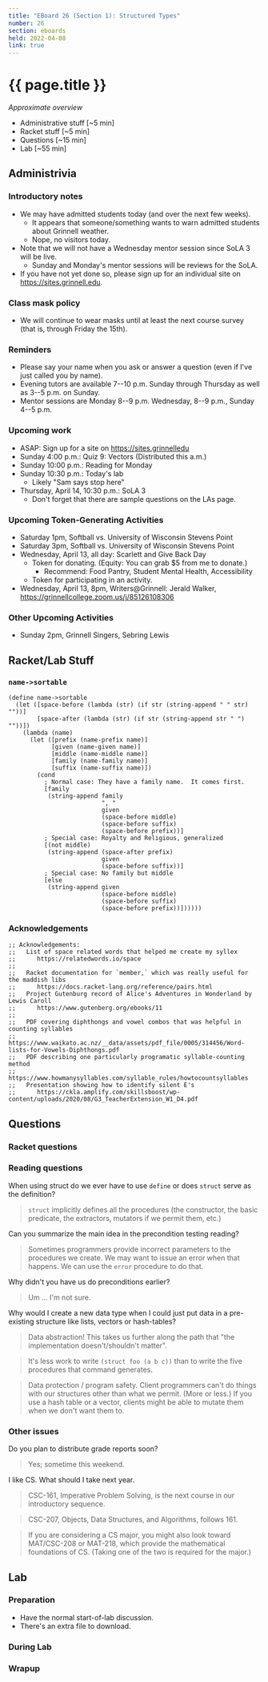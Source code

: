 ```yaml
---
title: "EBoard 26 (Section 1): Structured Types"
number: 26
section: eboards
held: 2022-04-08
link: true
---
```

# {{ page.title }}

_Approximate overview_

* Administrative stuff [~5 min]
* Racket stuff [~5 min]
* Questions [~15 min]
* Lab [~55 min]

Administrivia
-------------

### Introductory notes

* We may have admitted students today (and over the next few weeks).
    * It appears that someone/something wants to warn admitted students
      about Grinnell weather.
    * Nope, no visitors today.
* Note that we will not have a Wednesday mentor session since SoLA 3
  will be live.
    * Sunday and Monday's mentor sessions will be reviews for the SoLA.
* If you have not yet done so, please sign up for an individual site
  on <https://sites.grinnell.edu>.

### Class mask policy

* We will continue to wear masks until at least the next course survey
  (that is, through Friday the 15th).

### Reminders

* Please say your name when you ask or answer a question (even if I've
  just called you by name).
* Evening tutors are available 7--10 p.m. Sunday through Thursday as
  well as 3--5 p.m. on Sunday.
* Mentor sessions are Monday 8--9 p.m.  Wednesday, 8--9 p.m., Sunday 4--5 p.m.

### Upcoming work

* ASAP: Sign up for a site on <https://sites.grinnelledu>
* Sunday 4:00 p.m.: Quiz 9: Vectors (Distributed this a.m.)
* Sunday 10:00 p.m.: Reading for Monday 
* Sunday 10:30 p.m.: Today's lab
    * Likely "Sam says stop here"
* Thursday, April 14, 10:30 p.m.: SoLA 3
    * Don't forget that there are sample questions on the LAs page.

### Upcoming Token-Generating Activities

* Saturday 1pm, Softball vs. University of Wisconsin Stevens Point
* Saturday 3pm, Softball vs. University of Wisconsin Stevens Point
* Wednesday, April 13, all day: Scarlett and Give Back Day
    * Token for donating.  (Equity: You can grab $5 from me to donate.)
        * Recommend: Food Pantry, Student Mental Health, Accessibility
    * Token for participating in an activity.
* Wednesday, April 13, 8pm, Writers@Grinnell: Jerald Walker, 
  <https://grinnellcollege.zoom.us/j/85126108306>

### Other Upcoming Activities

* Sunday 2pm, Grinnell Singers, Sebring Lewis

Racket/Lab Stuff
----------------

### `name->sortable`

```
(define name->sortable
  (let ([space-before (lambda (str) (if str (string-append " " str) ""))]
        [space-after (lambda (str) (if str (string-append str " ") ""))])
    (lambda (name)
      (let ([prefix (name-prefix name)]
            [given (name-given name)]
            [middle (name-middle name)]
            [family (name-family name)]
            [suffix (name-suffix name)])
        (cond 
          ; Normal case: They have a family name.  It comes first.
          [family
           (string-append family
                          ", "
                          given
                          (space-before middle)
                          (space-before suffix)
                          (space-before prefix))]
          ; Special case: Royalty and Religious, generalized
          [(not middle)
           (string-append (space-after prefix)
                          given
                          (space-before suffix))]
          ; Special case: No family but middle
          [else
           (string-append given
                          (space-before middle)
                          (space-before suffix)
                          (space-before prefix))])))))
```

### Acknowledgements

```
;; Acknowledgements:
;;   List of space related words that helped me create my syllex
;;      https://relatedwords.io/space
;;
;;   Racket documentation for `member,` which was really useful for the maddish libs
;;      https://docs.racket-lang.org/reference/pairs.html
;;   Project Gutenburg record of Alice's Adventures in Wonderland by Lewis Caroll
;;      https://www.gutenberg.org/ebooks/11
;;
;;   PDF covering diphthongs and vowel combos that was helpful in counting syllables
;;      https://www.waikato.ac.nz/__data/assets/pdf_file/0005/314456/Word-lists-for-Vowels-Diphthongs.pdf
;;   PDF describing one particularly programatic syllable-counting method
;;      https://www.howmanysyllables.com/syllable_rules/howtocountsyllables
;;   Presentation showing how to identify silent E's
;;      https://ckla.amplify.com/skillsboost/wp-content/uploads/2020/08/G3_TeacherExtension_W1_D4.pdf
```

Questions
---------

### Racket questions

### Reading questions

When using struct do we ever have to use `define` or does `struct` 
serve as the definition?

> `struct` implicitly defines all the procedures (the constructor,
  the basic predicate, the extractors, mutators if we permit them,
  etc.)

Can you summarize the main idea in the precondition testing reading?

> Sometimes programmers provide incorrect parameters to the procedures
  we create.  We may want to issue an error when that happens.  We can
  use the `error` procedure to do that.

Why didn't you have us do preconditions earlier?

> Um ... I'm not sure.

Why would I create a new data type when I could just put data in a
pre-existing structure like lists, vectors or hash-tables?

> Data abstraction!  This takes us further along the path that "the 
  implementation doesn't/shouldn't matter".

> It's less work to write `(struct foo (a b c))` than to write the 
  five procedures that command generates.

> Data protection / program safety.  Client programmers can't do
  things with our structures other than what we permit.  (More or
  less.) If you use a hash table or a vector, clients might be able
  to mutate them when we don't want them to.

### Other issues

Do you plan to distribute grade reports soon?

> Yes; sometime this weekend.

I like CS.  What should I take next year.

> CSC-161, Imperative Problem Solving, is the next course in our 
  introductory sequence.

> CSC-207, Objects, Data Structures, and Algorithms, follows 161.

> If you are considering a CS major, you might also look toward 
  MAT/CSC-208 or MAT-218, which provide the mathematical foundations 
  of CS.  (Taking one of the two is required for the major.)

Lab
---

### Preparation

* Have the normal start-of-lab discussion.
* There's an extra file to download.

### During Lab

### Wrapup


